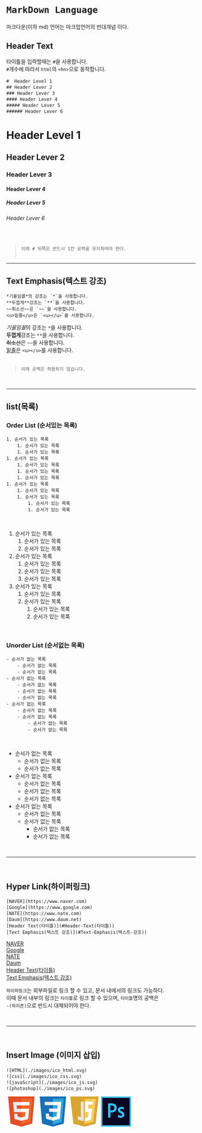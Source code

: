 # `MarkDown Language`

마크다운(이하 md) 언어는 마크업언어의 반대개념 이다.  
## Header Text  
타이틀을 입력할때는 `#`을 사용합니다.  
`#`개수에 따라서 `html`의 `<hn>`으로 동작합니다.  
```
#  Header Level 1
## Header Lever 2
### Header Lever 3
#### Header Lever 4
##### Header Lever 5
###### Header Lever 6
```  

#  Header Level 1  
## Header Lever 2
### Header Lever 3
#### Header Lever 4
##### Header Lever 5
###### Header Lever 6
<br>

>`이때 # 뒤쪽은 반드시 1칸 공백을 유지하여야 한다.`
<br><br>

---

## Text Emphasis(텍스트 강조)  
```
*기울임꼴*의 강조는 `*`을 사용합니다.  
**두껍게**강조는 `**`을 사용합니다.  
~~취소선~~은 `~~`을 사용합니다.  
<u>밑줄</u>은 `<u></u>`를 사용합니다.  
```

*기울임꼴*의 강조는 `*`을 사용합니다.  
**두껍게**강조는 `**`을 사용합니다.  
~~취소선~~은 `~~`을 사용합니다.  
<u>밑줄</u>은 `<u></u>`를 사용합니다.  
<br>

>`이때 공백은 허용하지 않습니다.`

<br>

---

## list(목록)
### Order List (순서있는 목록)
```
1. 순서가 있는 목록
    1. 순서가 있는 목록
    1. 순서가 있는 목록
1. 순서가 있는 목록
    1. 순서가 있는 목록
    1. 순서가 있는 목록
    1. 순서가 있는 목록
1. 순서가 있는 목록
    1. 순서가 있는 목록
    1. 순서가 있는 목록
        1. 순서가 있는 목록
        1. 순서가 있는 목록
```
<br>

1. 순서가 있는 목록
    1. 순서가 있는 목록
    1. 순서가 있는 목록
1. 순서가 있는 목록
    1. 순서가 있는 목록
    1. 순서가 있는 목록
    1. 순서가 있는 목록
1. 순서가 있는 목록
    1. 순서가 있는 목록
    1. 순서가 있는 목록
        1. 순서가 있는 목록
        1. 순서가 있는 목록

<br>

### Unorder List (순서없는 목록)
```
- 순서가 없는 목록
    - 순서가 없는 목록
    - 순서가 없는 목록
- 순서가 없는 목록
    - 순서가 없는 목록
    - 순서가 없는 목록
    - 순서가 없는 목록
- 순서가 없는 목록
    - 순서가 없는 목록
    - 순서가 없는 목록
        - 순서가 없는 목록
        - 순서가 없는 목록
```
<br>

- 순서가 없는 목록
    - 순서가 없는 목록
    - 순서가 없는 목록
- 순서가 없는 목록
    - 순서가 없는 목록
    - 순서가 없는 목록
    - 순서가 없는 목록
- 순서가 없는 목록
    - 순서가 없는 목록
    - 순서가 없는 목록
        - 순서가 없는 목록
        - 순서가 없는 목록

<br>

---

<br>

## Hyper Link(하이퍼링크)
```
[NAVER](https://www.naver.com)  
[Google](https://www.google.com)  
[NATE](https://www.nate.com)  
[Daum](https://www.daum.net)  
[Header Text(타이틀)](#Header-Text(타이틀))  
[Text Emphasis(텍스트 강조)](#Text-Emphasis(텍스트-강조))
```
[NAVER](https://www.naver.com)  
[Google](https://www.google.com)  
[NATE](https://www.nate.com)  
[Daum](https://www.daum.net)  
[Header Text(타이틀)](#Header-Text(타이틀))  
[Text Emphasis(텍스트 강조)](#Text-Emphasis(텍스트-강조))

`하이퍼링크`는 외부파일로 링크 할 수 있고, 문서 내에서의 링크도 가능하다.  
이때 문서 내부의 링크는 `타이틀`로 링크 할 수 있으며, `타이틀`명의 공백은  
`-(하이픈)`으로 반드시 대체되어야 한다.

<br>

---

<br>

## Insert Image (이미지 삽입)  
```
![HTML](./images/ico_html.svg)
![css](./images/ico_css.svg)
![javaScript](./images/ico_js.svg)
![photoshop](./images/ico_ps.svg)
```
![HTML](./images/ico_html.svg)
![css](./images/ico_css.svg)
![javaScript](./images/ico_js.svg)
![photoshop](./images/ico_ps.svg)


